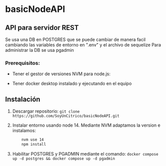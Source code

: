 # basicNodeAPI


## API para servidor REST
Se usa una DB en POSTGRES que se puede cambiar de manera facil cambiando 
las variables de entorno en ".env" y el archivo de sequelize
Para administrar la DB se usa pgadmin

### Prerequisitos: 
- Tener el gestor de versiones NVM para node.js:
    
- Tener docker desktop instalado y ejecutando en el equipo
    
## Instalación
1. Descargar repositorio:
    ` git clone https://github.com/SoyUnCitrico/basicNodeAPI.git `

2. Instalar entorno usando node 14. Mediante NVM adaptamos la version e instalamos:
    ``` bash   
        nvm use 14
        npm install
    ```
3. Habilitar POSTGRES y  PGADMIN mediante el comando:
        `docker compose up -d postgres && docker compose up -d pgadmin`
    
